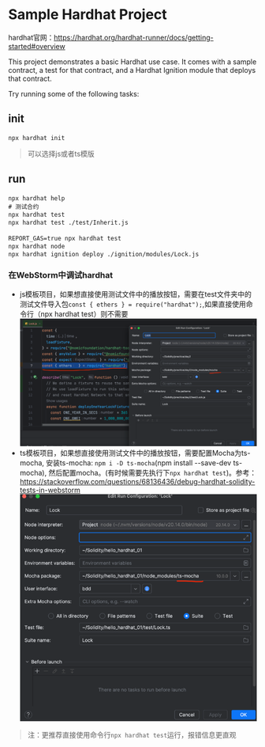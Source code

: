 # Sample Hardhat Project
hardhat官网：https://hardhat.org/hardhat-runner/docs/getting-started#overview

This project demonstrates a basic Hardhat use case. It comes with a sample contract, a test for that contract, and a Hardhat Ignition module that deploys that contract.

Try running some of the following tasks:
## init
```shell
npx hardhat init
```
> 可以选择js或者ts模版

## run
```shell
npx hardhat help
# 测试合约
npx hardhat test
npx hardhat test ./test/Inherit.js

REPORT_GAS=true npx hardhat test
npx hardhat node
npx hardhat ignition deploy ./ignition/modules/Lock.js
```

### 在WebStorm中调试hardhat
- js模板项目，如果想直接使用测试文件中的播放按钮，需要在test文件夹中的测试文件导入包`const { ethers } = require("hardhat");`,如果直接使用命令行（npx hardhat test）则不需要
![js项目配置](picture/js.png)
- ts模板项目，如果想直接使用测试文件中的播放按钮，需要配置Mocha为ts-mocha, 安装ts-mocha: `npm i -D ts-mocha`(npm install --save-dev ts-mocha), 然后配置mocha。(有时候需要先执行下`npx hardhat test`)。参考：https://stackoverflow.com/questions/68136436/debug-hardhat-solidity-tests-in-webstorm
![ts项目配置](picture/ts.png)
> 注：更推荐直接使用命令行`npx hardhat test`运行，报错信息更直观